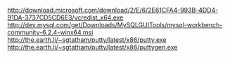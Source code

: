 http://download.microsoft.com/download/2/E/6/2E61CFA4-993B-4DD4-91DA-3737CD5CD6E3/vcredist_x64.exe
http://dev.mysql.com/get/Downloads/MySQLGUITools/mysql-workbench-community-6.2.4-winx64.msi
http://the.earth.li/~sgtatham/putty/latest/x86/putty.exe
http://the.earth.li/~sgtatham/putty/latest/x86/puttygen.exe